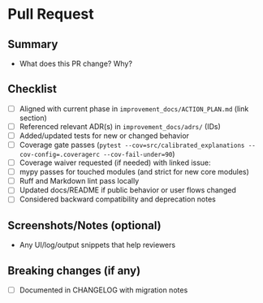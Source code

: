 # Pull Request

## Summary

- What does this PR change? Why?

## Checklist

- [ ] Aligned with current phase in `improvement_docs/ACTION_PLAN.md` (link section)
- [ ] Referenced relevant ADR(s) in `improvement_docs/adrs/` (IDs)
- [ ] Added/updated tests for new or changed behavior
- [ ] Coverage gate passes (`pytest --cov=src/calibrated_explanations --cov-config=.coveragerc --cov-fail-under=90`)
- [ ] Coverage waiver requested (if needed) with linked issue: <!-- paste issue URL or write N/A -->
- [ ] mypy passes for touched modules (and strict for new core modules)
- [ ] Ruff and Markdown lint pass locally
- [ ] Updated docs/README if public behavior or user flows changed
- [ ] Considered backward compatibility and deprecation notes

## Screenshots/Notes (optional)

- Any UI/log/output snippets that help reviewers

## Breaking changes (if any)

- [ ] Documented in CHANGELOG with migration notes

